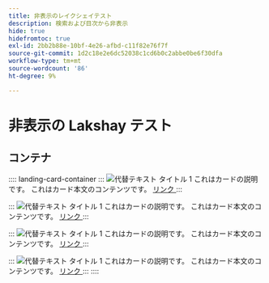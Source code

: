 ```yaml
---
title: 非表示のレイクシェイテスト
description: 検索および目次から非表示
hide: true
hidefromtoc: true
exl-id: 2bb2b88e-10bf-4e26-afbd-c11f82e76f7f
source-git-commit: 1d2c18e2e6dc52038c1cd6b0c2abbe0be6f30dfa
workflow-type: tm+mt
source-wordcount: '86'
ht-degree: 9%

---
```


# 非表示の Lakshay テスト

## コンテナ

:::: landing-card-container
:::
![ 代替テキスト ](https://experienceleague.adobe.com/en/docs/experience-manager-sites-optimizer/content/media_1173e9b57de6809d27fd2ccd8809bd5cee2437e3d.png?width=2000&amp;format=webply&amp;optimize=medium&amp;lang=en)
タイトル 1
これはカードの説明です。
これはカード本文のコンテンツです。
[ リンク ](https://www.google.com)
:::

:::
![ 代替テキスト ](https://experienceleague.adobe.com/en/docs/experience-manager-sites-optimizer/content/media_1173e9b57de6809d27fd2ccd8809bd5cee2437e3d.png?width=2000&amp;format=webply&amp;optimize=medium&amp;lang=en)
タイトル 1
これはカードの説明です。
これはカード本文のコンテンツです。
[ リンク ](https://www.google.com)
:::

:::
![ 代替テキスト ](https://experienceleague.adobe.com/en/docs/experience-manager-sites-optimizer/content/media_1173e9b57de6809d27fd2ccd8809bd5cee2437e3d.png?width=2000&amp;format=webply&amp;optimize=medium&amp;lang=en)
タイトル 1
これはカードの説明です。
これはカード本文のコンテンツです。
[ リンク ](https://www.google.com)
:::

:::
![ 代替テキスト ](https://experienceleague.adobe.com/en/docs/experience-manager-sites-optimizer/content/media_1173e9b57de6809d27fd2ccd8809bd5cee2437e3d.png?width=2000&amp;format=webply&amp;optimize=medium&amp;lang=en)
タイトル 1
これはカードの説明です。
これはカード本文のコンテンツです。
[ リンク ](https://www.google.com)
:::
::::

